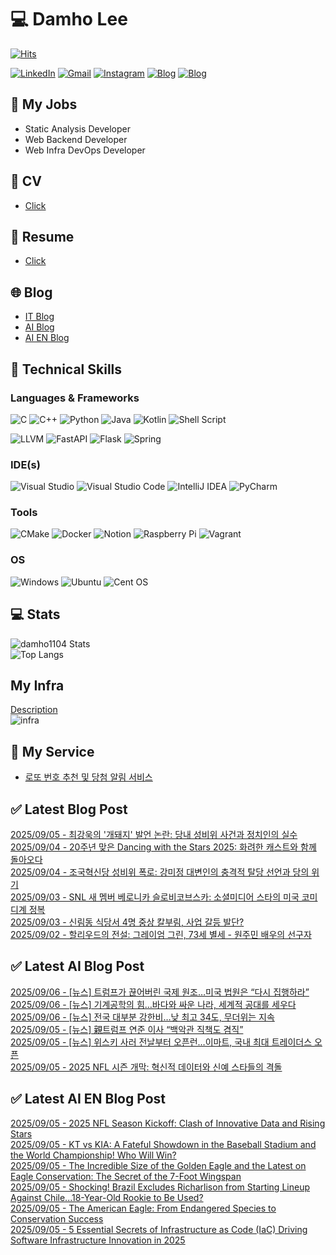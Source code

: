 
# 💻 Damho Lee

[![Hits](https://hits.seeyoufarm.com/api/count/incr/badge.svg?url=https%3A%2F%2Fgithub.com%2Fdamho1104&count_bg=%233D9CC8&title_bg=%23555555&icon=&icon_color=%23E7E7E7&title=hits&edge_flat=false)](https://hits.seeyoufarm.com)  

[![LinkedIn](https://img.shields.io/badge/Linkedin-%230077B5.svg?style=flat&logo=linkedin&logoColor=white)](https://www.linkedin.com/in/damho1104/)
[![Gmail](https://img.shields.io/badge/Gmail-D14836?style=flat&logo=gmail&logoColor=white)](mailto:damho1104@gmail.com)
[![Instagram](https://img.shields.io/badge/Instargram-%23E4405F.svg?style=flat&logo=Instagram&logoColor=white)](https://www.instagram.com/damho1104/)
[![Blog](https://img.shields.io/badge/Blog-%23000000.svg?style=flat&logo=Tistory&logoColor=white)](https://dmomo.co.kr/)
[![Blog](https://img.shields.io/badge/Blog-%23000000.svg?style=flat&logo=WordPress&logoColor=white)](https://blog.ai.dmomo.co.kr/)

## 📃 My Jobs
- Static Analysis Developer
- Web Backend Developer
- Web Infra DevOps Developer

## 📰 CV
- [Click](https://resume.dmomo.net/damho.lee/resume)  

## 📘 Resume
- [Click](https://damho1104.notion.site/8af3191b9815406d95708d9a0cea5a9e)  

## 🌐 Blog
- [IT Blog](https://dmomo.co.kr/)
- [AI Blog](https://blog.ai.dmomo.co.kr/)
- [AI EN Blog](https://ai.trend.dmomo.co.kr/)

## 💪 Technical Skills
### Languages & Frameworks
![C](https://img.shields.io/badge/c-%2300599C.svg?style=flat&logo=c&logoColor=white)
![C++](https://img.shields.io/badge/c++-%2300599C.svg?style=flat&logo=c%2B%2B&logoColor=white)
![Python](https://img.shields.io/badge/Python-3776AB.svg?&style=flat&logo=Python&logoColor=white)
![Java](https://img.shields.io/badge/java-%23ED8B00.svg?style=flat&logo=openjdk&logoColor=white)
![Kotlin](https://img.shields.io/badge/Kotlin-%237F52FF.svg?style=flat&logo=Kotlin&logoColor=white)
![Shell Script](https://img.shields.io/badge/Shell_script-%23121011.svg?style=flat&logo=gnu-bash&logoColor=white)  
  
![LLVM](https://img.shields.io/badge/LLVM/Clang-000B1D.svg?&style=flat&logo=LLVM&logoColor=white)
![FastAPI](https://img.shields.io/badge/FastAPI-005571?style=flat&logo=fastapi)
![Flask](https://img.shields.io/badge/Flask-%23000.svg?style=flat&logo=flask&logoColor=white)
![Spring](https://img.shields.io/badge/Springboot-%236DB33F.svg?style=flat&logo=spring&logoColor=white)
  
  
### IDE(s)
![Visual Studio](https://img.shields.io/badge/Visual%20Studio-5C2D91.svg?style=flat&logo=visual-studio&logoColor=white) 
![Visual Studio Code](https://img.shields.io/badge/Visual%20Studio%20Code-0078d7.svg?style=flat&logo=visual-studio-code&logoColor=white)
![IntelliJ IDEA](https://img.shields.io/badge/IntelliJIDEA-000000.svg?style=flat&logo=intellij-idea&logoColor=white) 
![PyCharm](https://img.shields.io/badge/PyCharm-143?style=flat&logo=pycharm&logoColor=black&color=black&labelColor=green) 


### Tools
![CMake](https://img.shields.io/badge/CMake-%23008FBA.svg?style=flat&logo=cmake&logoColor=white)
![Docker](https://img.shields.io/badge/docker-%230db7ed.svg?style=flat&logo=docker&logoColor=white)
![Notion](https://img.shields.io/badge/Notion-%23000000.svg?style=flat&logo=notion&logoColor=white)
![Raspberry Pi](https://img.shields.io/badge/-RaspberryPi-C51A4A?style=flat&logo=Raspberry-Pi)
![Vagrant](https://img.shields.io/badge/Vagrant-%231563FF.svg?style=flat&logo=vagrant&logoColor=white)


### OS
![Windows](https://img.shields.io/badge/Windows-0078D6?style=flat&logo=windows&logoColor=white)
![Ubuntu](https://img.shields.io/badge/Ubuntu-E95420?style=flat&logo=ubuntu&logoColor=white)
![Cent OS](https://img.shields.io/badge/Cent%20OS-002260?style=flat&logo=centos&logoColor=F0F0F0)


## :computer: Stats
![damho1104 Stats](https://github-readme-stats.vercel.app/api?username=damho1104&hide=issues&show_icons=true&show=prs_merged,prs_merged_percentage&theme=chartreuse-dark)  
![Top Langs](https://github-readme-stats.vercel.app/api/top-langs/?username=damho1104&layout=compact&theme=chartreuse-dark)


## My Infra
[Description](https://dmomo.co.kr/444)  
![infra](https://nextcloud.dmomo.net/apps/files_sharing/publicpreview/EtWDB9RaEXyf4FT?file=/&fileId=142416&x=6016&y=3384&a=true&etag=eee0bc0c4308201c786211582fdbc678)  





## 📣 My Service
- [로또 번호 추천 및 당첨 알림 서비스](https://lotto.dmomo.co.kr/)  


## ✅ Latest Blog Post

[2025/09/05 - 최강욱의 '개돼지' 발언 논란: 당내 성비위 사건과 정치인의 실수](https://dmomo.co.kr/680) <br/>
[2025/09/04 - 20주년 맞은 Dancing with the Stars 2025: 화려한 캐스트와 함께 돌아오다](https://dmomo.co.kr/679) <br/>
[2025/09/04 - 조국혁신당 성비위 폭로: 강미정 대변인의 충격적 탈당 선언과 당의 위기](https://dmomo.co.kr/678) <br/>
[2025/09/03 - SNL 새 멤버 베로니카 슬로비코브스카: 소셜미디어 스타의 미국 코미디계 정복](https://dmomo.co.kr/677) <br/>
[2025/09/03 - 신림동 식당서 4명 중상 칼부림, 사업 갈등 발단?](https://dmomo.co.kr/676) <br/>
[2025/09/02 - 할리우드의 전설: 그레이엄 그린, 73세 별세 - 원주민 배우의 선구자](https://dmomo.co.kr/675) <br/>

## ✅ Latest AI Blog Post
[2025/09/06 - [뉴스] 트럼프가 끊어버린 국제 원조…미국 법원은 “다시 집행하라”](https://blog.ai.dmomo.co.kr/news/9512) <br/>
[2025/09/06 - [뉴스] 기계공학의 힘…바다와 싸운 나라, 세계적 공대를 세우다](https://blog.ai.dmomo.co.kr/news/9509) <br/>
[2025/09/06 - [뉴스] 전국 대부분 강한비…낮 최고 34도, 무더위는 지속](https://blog.ai.dmomo.co.kr/news/9506) <br/>
[2025/09/05 - [뉴스] 親트럼프 연준 이사 “백악관 직책도 겸직”](https://blog.ai.dmomo.co.kr/news/9503) <br/>
[2025/09/05 - [뉴스] 위스키 사러 전날부터 오픈런…이마트, 국내 최대 트레이더스 오픈](https://blog.ai.dmomo.co.kr/news/9500) <br/>
[2025/09/05 - 2025 NFL 시즌 개막: 혁신적 데이터와 신예 스타들의 격돌](https://blog.ai.dmomo.co.kr/trend/9497) <br/>

## ✅ Latest AI EN Blog Post
[2025/09/05 - 2025 NFL Season Kickoff: Clash of Innovative Data and Rising Stars](https://ai.trend.dmomo.co.kr/2025/09/2025-nfl-season-kickoff-clash-of.html) <br/>
[2025/09/05 - KT vs KIA: A Fateful Showdown in the Baseball Stadium and the World Championship! Who Will Win?](https://ai.trend.dmomo.co.kr/2025/09/kt-vs-kia-fateful-showdown-in-baseball.html) <br/>
[2025/09/05 - The Incredible Size of the Golden Eagle and the Latest on Eagle Conservation: The Secret of the 7-Foot Wingspan](https://ai.trend.dmomo.co.kr/2025/09/the-incredible-size-of-golden-eagle-and.html) <br/>
[2025/09/05 - Shocking! Brazil Excludes Richarlison from Starting Lineup Against Chile...18-Year-Old Rookie to Be Used?](https://ai.trend.dmomo.co.kr/2025/09/shocking-brazil-excludes-richarlison.html) <br/>
[2025/09/05 - The American Eagle: From Endangered Species to Conservation Success](https://ai.trend.dmomo.co.kr/2025/09/the-american-eagle-from-endangered.html) <br/>
[2025/09/05 - 5 Essential Secrets of Infrastructure as Code (IaC) Driving Software Infrastructure Innovation in 2025](https://ai.trend.dmomo.co.kr/2025/09/5-essential-secrets-of-infrastructure.html) <br/>
